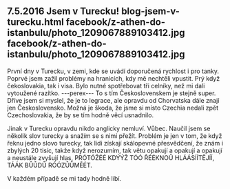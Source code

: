 7.5.2016
Jsem v Turecku!
blog-jsem-v-turecku.html
facebook/z-athen-do-istanbulu/photo_1209067889103412.jpg
facebook/z-athen-do-istanbulu/photo_1209067889103412.jpg
--------------

První dny v Turecku, v zemi, kde se uvádí doporučená rychlost i pro tanky. Poprvé jsem zažil problémy na hranicích, kdy mě nechtěli vpustit. Prý když čekoslovakia, tak i visa. Bylo nutné spotřebovat tři celníky, než mi dali vytoužené razítko. 
---perex---
To s tím Československem je stejně super. Dříve jsem si myslel, že je to legrace, ale opravdu od Chorvatska dále znají jen Československo. Možná je škoda, že jsme si místo Czechia nedali zpět Czechoslovakia, že by se tím hodně věcí usnadnilo.

Jinak v Turecku opravdu nikdo anglicky nemluví. Vůbec. Naučil jsem se několik slov turecky a snažím se s nimi přežít. Problém je jen v tom, že když řeknu jedno slovo turecky, tak lidi získají skálopevné přesvědčení, že znám i zbylých 20 tisíc, takže když nerozumím, tak větu opakují a opakují a opakují a neustále zvyšují hlas, PRÓTÓŽÉÉ KDÝÝŽ TÓÓ ŘÉÉKNOŮ HLÁÁSÍÍTĚJÍÍ, TÁÁK BŮŮDŮ RÓÓZŮŮMĚÉT.

V každém případě se mi tady hodně líbí.